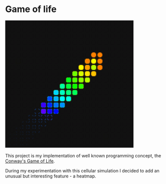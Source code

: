 # Game of life
![](images/cells.png)

This project is my implementation of well known programming concept, the [Conway's Game of Life](https://en.wikipedia.org/wiki/Conway%27s_Game_of_Life).

During my experimentation with this cellular simulation I decided to add an unusual but interesting feature - a heatmap.
